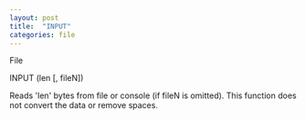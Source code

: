 ```yaml
---
layout: post
title:  "INPUT"
categories: file
---
```

File

INPUT (len [, fileN])

Reads 'len' bytes from file or console (if fileN is omitted). This function does not convert the data or remove spaces.

